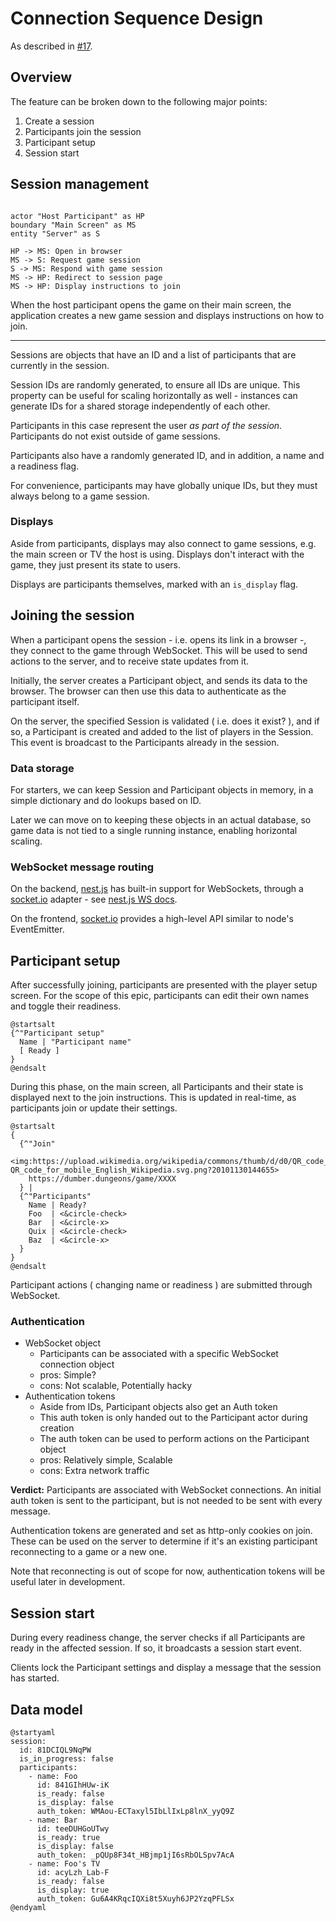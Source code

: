 # Connection Sequence Design

As described in [#17].

## Overview

The feature can be broken down to the following major points:

1. Create a session
1. Participants join the session
1. Participant setup
1. Session start

## Session management

```puml

actor "Host Participant" as HP
boundary "Main Screen" as MS
entity "Server" as S

HP -> MS: Open in browser
MS -> S: Request game session
S -> MS: Respond with game session
MS -> HP: Redirect to session page
MS -> HP: Display instructions to join

```

When the host participant opens the game on their main screen, the application
creates a new game session and displays instructions on how to join.

---

Sessions are objects that have an ID and a list of participants that are
currently in the session.

Session IDs are randomly generated, to ensure all IDs are unique. This property
can be useful for scaling horizontally as well - instances can generate IDs for
a shared storage independently of each other.

Participants in this case represent the user *as part of the session*.
Participants do not exist outside of game sessions.

Participants also have a randomly generated ID, and in addition, a name and a
readiness flag.

For convenience, participants may have globally unique IDs, but they must
always belong to a game session.

### Displays

Aside from participants, displays may also connect to game sessions, e.g. the main
screen or TV the host is using. Displays don't interact with the game, they
just present its state to users.

Displays are participants themselves, marked with an `is_display` flag.

## Joining the session

When a participant opens the session - i.e. opens its link in a browser -, they
connect to the game through WebSocket. This will be used to send actions to the
server, and to receive state updates from it.

Initially, the server creates a Participant object, and sends its data to the
browser. The browser can then use this data to authenticate as the participant
itself.

On the server, the specified Session is validated ( i.e. does it exist? ), and
if so, a Participant is created and added to the list of players in the Session.
This event is broadcast to the Participants already in the session.

### Data storage

For starters, we can keep Session and Participant objects in memory, in a
simple dictionary and do lookups based on ID.

Later we can move on to keeping these objects in an actual database, so game
data is not tied to a single running instance, enabling horizontal scaling.

### WebSocket message routing

On the backend, [nest.js] has built-in support for WebSockets, through a
[socket.io] adapter - see [nest.js WS docs].

On the frontend, [socket.io] provides a high-level API similar to node's
EventEmitter.

## Participant setup

After successfully joining, participants are presented with the player setup
screen. For the scope of this epic, participants can edit their own names and
toggle their readiness.

```puml
@startsalt
{^"Participant setup"
  Name | "Participant name"
  [ Ready ]
}
@endsalt
```

During this phase, on the main screen, all Participants and their state is
displayed next to the join instructions. This is updated in real-time, as
participants join or update their settings.

```puml
@startsalt
{
  {^"Join"
    <img:https://upload.wikimedia.org/wikipedia/commons/thumb/d/d0/QR_code_for_mobile_English_Wikipedia.svg/296px-QR_code_for_mobile_English_Wikipedia.svg.png?20101130144655>
    https://dumber.dungeons/game/XXXX
  } |
  {^"Participants"
    Name | Ready?
    Foo  | <&circle-check>
    Bar  | <&circle-x>
    Quix | <&circle-check>
    Baz  | <&circle-x>
  }
}
@endsalt
```

Participant actions ( changing name or readiness ) are submitted through
WebSocket.

### Authentication

* WebSocket object
    * Participants can be associated with a specific WebSocket connection object
    * pros: Simple?
    * cons: Not scalable, Potentially hacky
* Authentication tokens
    * Aside from IDs, Participant objects also get an Auth token
    * This auth token is only handed out to the Participant actor during creation
    * The auth token can be used to perform actions on the Participant object
    * pros: Relatively simple, Scalable
    * cons: Extra network traffic

**Verdict:** Participants are associated with WebSocket connections. An initial
auth token is sent to the participant, but is not needed to be sent with every
message.

Authentication tokens are generated and set as http-only cookies on join. These
can be used on the server to determine if it's an existing participant
reconnecting to a game or a new one.

Note that reconnecting is out of scope for now, authentication tokens will be
useful later in development.

## Session start

During every readiness change, the server checks if all Participants are ready in
the affected session. If so, it broadcasts a session start event.

Clients lock the Participant settings and display a message that the session has
started.

## Data model

```puml
@startyaml
session:
  id: 81DCIQL9NqPW
  is_in_progress: false
  participants:
    - name: Foo
      id: 841GIhHUw-iK
      is_ready: false
      is_display: false
      auth_token: WMAou-ECTaxyl5IbLlIxLp8lnX_yyQ9Z
    - name: Bar
      id: teeDUHGoUTwy
      is_ready: true
      is_display: false
      auth_token: _pQUp8F34t_HBjmp1jI6sRbOLSpv7AcA
    - name: Foo's TV
      id: acyLzh_Lab-F
      is_ready: false
      is_display: true
      auth_token: Gu6A4KRqcIQXi8t5Xuyh6JP2YzqPFLSx
@endyaml
```

[#17]: https://github.com/foxssake/dumber-dungeons/issues/17
[nest.js]: https://nestjs.com/
[socket.io]: https://socket.io/
[nest.js WS docs]: https://docs.nestjs.com/websockets/gateways

